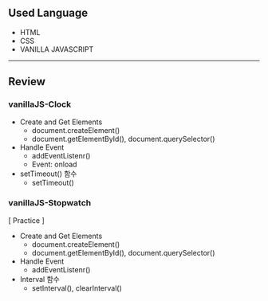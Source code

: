 ## Used Language

- HTML
- CSS
- VANILLA JAVASCRIPT

---

## Review

### vanillaJS-Clock

- Create and Get Elements
  - document.createElement()
  - document.getElementById(), document.querySelector()
- Handle Event
  - addEventListenr()
  - Event: onload
- setTimeout() 함수
  - setTimeout()

### vanillaJS-Stopwatch

[ Practice ]

- Create and Get Elements
  - document.createElement()
  - document.getElementById(), document.querySelector()
- Handle Event
  - addEventListenr()
- Interval 함수
  - setInterval(), clearInterval()
